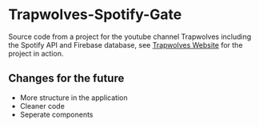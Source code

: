 # Trapwolves-Spotify-Gate

Source code from a project for the youtube channel Trapwolves including the Spotify API and Firebase database, see [Trapwolves Website](http://trapwolves.com) for the project in action.

## Changes for the future

* More structure in the application
* Cleaner code
* Seperate components
